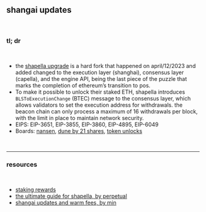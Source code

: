 ## shangai updates

<br>

### tl; dr

<br>

* the [shapella upgrade](https://blog.ethereum.org/2023/03/28/shapella-mainnet-announcement) is a hard fork that happened on april/12/2023 and added changed to the execution layer (shanghai), consensus layer (capella), and the engine API, being the last piece of the puzzle that marks the completion of ethereum’s transition to pos. 
* To make it possible to unlock their staked ETH, shapella introduces `BLSToExecutionChange` (BTEC) message to the consensus layer, which allows validators to set the execution address for withdrawals. the beacon chain can only process a maximum of 16 withdrawals per block, with the limit in place to maintain network security.
* EIPS: EIP-3651, EIP-3855, EIP-3860, EIP-4895, EIP-6049
* Boards: [nansen](https://twitter.com/nansen_ai/status/1645696820348321793), [dune by 21 shares](https://dune.com/21shares_research/shanghai-upgrade-coundown), [token unlocks](https://token.unlocks.app/ethereum-shanghai)



<br>

---

### resources

<br>

* [staking rewards](https://www.stakingrewards.com/)
* [the ultimate guide for shapella, by perpetual](https://perpprotocol.mirror.xyz/Ng0NmBHmMgOKfrZhtR_lDv1JG-Out79NUB5b0OfLDB8)
* [shangai updates and warm fees, by min](https://www.livemint.com/market/cryptocurrency/ethereum-insiders-to-get-fee-cuts-that-others-won-t-in-upgrade-11667749979740.html)

